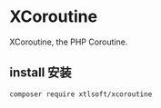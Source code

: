 # XCoroutine
XCoroutine, the PHP Coroutine.
## install 安装
```sh
composer require xtlsoft/xcoroutine
```

